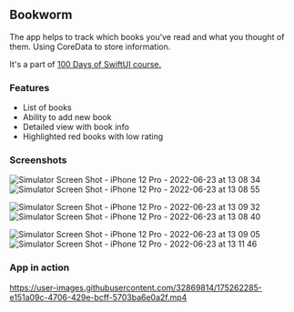 ## Bookworm

The app helps to track which books you’ve read and what you thought of them.
Using CoreData to store information.

It's a part of [100 Days of SwiftUI course.](https://www.hackingwithswift.com/100/swiftui)

### Features

- List of books
- Ability to add new book
- Detailed view with book info
- Highlighted red books with low rating


### Screenshots
![Simulator Screen Shot - iPhone 12 Pro - 2022-06-23 at 13 08 34](https://user-images.githubusercontent.com/32869814/175262750-a6b0f1a1-c2d8-4714-ba24-b3345cb6f78c.png)
![Simulator Screen Shot - iPhone 12 Pro - 2022-06-23 at 13 08 55](https://user-images.githubusercontent.com/32869814/175262763-7fd8b5d9-4580-4c41-a542-0ee86aea39ef.png)

![Simulator Screen Shot - iPhone 12 Pro - 2022-06-23 at 13 09 32](https://user-images.githubusercontent.com/32869814/175262773-5a58dcb0-916c-41aa-b991-03bb27384c9b.png)
![Simulator Screen Shot - iPhone 12 Pro - 2022-06-23 at 13 08 40](https://user-images.githubusercontent.com/32869814/175262756-ed2824b4-b377-4db8-9d77-356bfe6a4523.png)

![Simulator Screen Shot - iPhone 12 Pro - 2022-06-23 at 13 09 05](https://user-images.githubusercontent.com/32869814/175262766-9e8eed38-082f-436e-a0e4-a358af28f4a0.png)
![Simulator Screen Shot - iPhone 12 Pro - 2022-06-23 at 13 11 46](https://user-images.githubusercontent.com/32869814/175263180-7009cbcd-bb19-4cf6-b558-3671b6970e82.png)



### App in action

https://user-images.githubusercontent.com/32869814/175262285-e151a09c-4706-429e-bcff-5703ba6e0a2f.mp4

